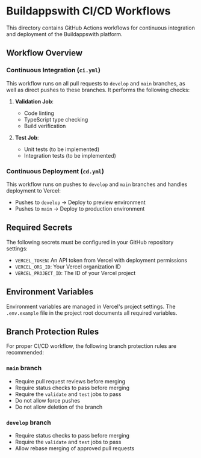 # Buildappswith CI/CD Workflows

This directory contains GitHub Actions workflows for continuous integration and deployment of the Buildappswith platform.

## Workflow Overview

### Continuous Integration (`ci.yml`)

This workflow runs on all pull requests to `develop` and `main` branches, as well as direct pushes to these branches. It performs the following checks:

1. **Validation Job**:
   - Code linting
   - TypeScript type checking
   - Build verification

2. **Test Job**:
   - Unit tests (to be implemented)
   - Integration tests (to be implemented)

### Continuous Deployment (`cd.yml`)

This workflow runs on pushes to `develop` and `main` branches and handles deployment to Vercel:

- Pushes to `develop` → Deploy to preview environment
- Pushes to `main` → Deploy to production environment

## Required Secrets

The following secrets must be configured in your GitHub repository settings:

- `VERCEL_TOKEN`: An API token from Vercel with deployment permissions
- `VERCEL_ORG_ID`: Your Vercel organization ID
- `VERCEL_PROJECT_ID`: The ID of your Vercel project

## Environment Variables

Environment variables are managed in Vercel's project settings. The `.env.example` file in the project root documents all required variables.

## Branch Protection Rules

For proper CI/CD workflow, the following branch protection rules are recommended:

### `main` branch
- Require pull request reviews before merging
- Require status checks to pass before merging
- Require the `validate` and `test` jobs to pass
- Do not allow force pushes
- Do not allow deletion of the branch

### `develop` branch
- Require status checks to pass before merging
- Require the `validate` and `test` jobs to pass
- Allow rebase merging of approved pull requests
